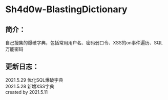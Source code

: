 # Sh4d0w-BlastingDictionary  
## 简介：  
自己搜集的爆破字典，包括常用用户名、密码弱口令、XSS的on事件遍历、SQL万能密码  

## 更新日志：  
2021.5.29 优化SQL爆破字典  
2021.5.28 新增XSS字典  
created by 2021.5.11  
